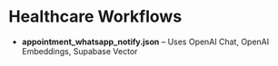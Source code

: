 # Healthcare Workflows

- **appointment_whatsapp_notify.json** – Uses OpenAI Chat, OpenAI Embeddings, Supabase Vector